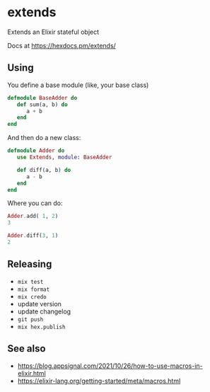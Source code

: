 # extends

Extends an Elixir stateful object


Docs at https://hexdocs.pm/extends/

## Using

You define a base module (like, your base class)

```elixir
defmodule BaseAdder do
   def sum(a, b) do
      a + b
   end
end
```


And then do a new class:

```elixir
defmodule Adder do
   use Extends, module: BaseAdder   

   def diff(a, b) do
      a - b
   end
end
```

Where you can do:

```elixir
Adder.add( 1, 2)
3

Adder.diff(3, 1)
2
```

## Releasing

- `mix test`
- `mix format`
- `mix credo`
- update version
- update changelog
- `git push`
- `mix hex.publish`

## See also

- https://blog.appsignal.com/2021/10/26/how-to-use-macros-in-elixir.html
- https://elixir-lang.org/getting-started/meta/macros.html



